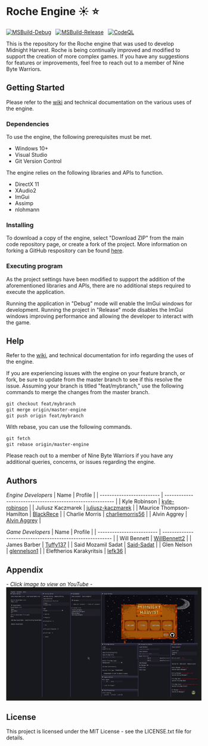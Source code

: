 # Roche Engine :sunny: :star:

[![MSBuild-Debug](https://github.com/Nine-Byte-Warriors/roche-engine/actions/workflows/msbuild-debug.yml/badge.svg)](https://github.com/Nine-Byte-Warriors/roche-engine/actions/workflows/msbuild-debug.yml)
&nbsp;
[![MSBuild-Release](https://github.com/Nine-Byte-Warriors/roche-engine/actions/workflows/msbuild-release.yml/badge.svg)](https://github.com/Nine-Byte-Warriors/roche-engine/actions/workflows/msbuild-release.yml)
&nbsp;
[![CodeQL](https://github.com/Nine-Byte-Warriors/roche-engine/actions/workflows/codeql.yml/badge.svg)](https://github.com/Nine-Byte-Warriors/roche-engine/actions/workflows/codeql.yml)

This is the repository for the Roche engine that was used to develop Midnight Harvest. Roche is being continually improved and modified to support the creation of more complex games. If you have any suggestions for features or improvements, feel free to reach out to a member of Nine Byte Warriors.

## Getting Started

Please refer to the [wiki](https://github.com/Nine-Byte-Warriors/roche-engine/wiki) and technical documentation on the various uses of the engine.

### Dependencies

To use the engine, the following prerequisites must be met.
* Windows 10+
* Visual Studio
* Git Version Control

The engine relies on the following libraries and APIs to function.
* DirectX 11
* XAudio2
* ImGui
* Assimp
* nlohmann

### Installing

To download a copy of the engine, select "Download ZIP" from the main code repository page, or create a fork of the project. More information on forking a GitHub respository can be found [here](https://www.youtube.com/watch?v=XTolZqmZq6s).

### Executing program

As the project settings have been modified to support the addition of the aforementioned libraries and APIs, there are no additional steps required to execute the application.

Running the application in "Debug" mode will enable the ImGui windows for development. Running the project in "Release" mode disables the ImGui windows improving performance and allowing the developer to interact with the game.

## Help

Refer to the [wiki](https://github.com/Nine-Byte-Warriors/roche-engine/wiki), and technical documentation for info regarding the uses of the engine.

If you are experiencing issues with the engine on your feature branch, or fork, be sure to update from the master branch to see if this resolve the issue. Assuming your branch is titled "feat/mybranch," use the following commands to merge the changes from the master branch.

```
git checkout feat/mybranch
git merge origin/master-engine
git push origin feat/mybranch
```

With rebase, you can use the following commands.

```
git fetch
git rebase origin/master-engine
```

Please reach out to a member of Nine Byte Warriors if you have any additional queries, concerns, or issues regarding the engine.

## Authors

_Engine Developers_
| Name                      | Profile                                                   |
| ------------------------- | --------------------------------------------------------- |
| Kyle Robinson             | [kyle-robinson](https://github.com/kyle-robinson)         |
| Juliusz Kaczmarek         | [juliusz-kaczmarek](https://github.com/juliusz-kaczmarek) |
| Maurice Thompson-Hamilton | [BlackRece](https://github.com/BlackRece)                 |
| Charlie Morris            | [charliemorris56](https://github.com/charliemorris56)     |
| Alvin Aggrey              | [Alvin Aggrey](https://github.com/AlvinAggrey)            |

_Game Developers_
| Name                      | Profile                                                   |
| ------------------------- | --------------------------------------------------------- |
| Will Bennett              | [WillBennett2](https://github.com/WillBennett2)           |
| James Barber              | [Tuffy137](https://github.com/Tuffy137)                   |
| Said Mozamil Sadat        | [Said-Sadat](https://github.com/Said-Sadat)               |
| Glen Nelson               | [glennelson1](https://github.com/glennelson1)             |
| Eleftherios Karakyritsis  | [lefk36](https://github.com/lefk36)                       |

## Appendix

*- Click image to view on YouTube -*
<a href="https://www.youtube.com/watch?v=HsIqgS8mekI" target="_blank">
  <img src="Roche Engine.png" alt="Roche Engine Thumbnail" border="10" />
</a>

## License

This project is licensed under the MIT License - see the LICENSE.txt file for details.
